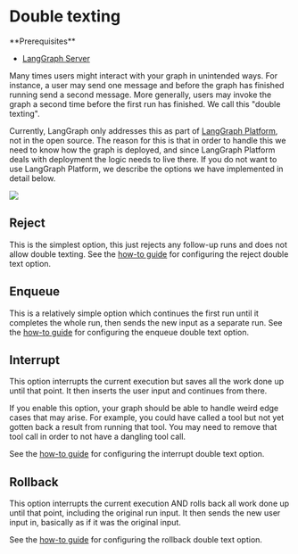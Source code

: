 # Double texting

<Info>
  **Prerequisites**

  * [LangGraph Server](/langgraph-platform/langgraph-server)
</Info>

Many times users might interact with your graph in unintended ways.
For instance, a user may send one message and before the graph has finished running send a second message.
More generally, users may invoke the graph a second time before the first run has finished.
We call this "double texting".

Currently, LangGraph only addresses this as part of [LangGraph Platform](/langgraph-platform/index), not in the open source.
The reason for this is that in order to handle this we need to know how the graph is deployed, and since LangGraph Platform deals with deployment the logic needs to live there.
If you do not want to use LangGraph Platform, we describe the options we have implemented in detail below.

![](https://mintlify.s3.us-west-1.amazonaws.com/langchain-5e9cc07a/langgraph-platform/images/double-texting.png)

## Reject

This is the simplest option, this just rejects any follow-up runs and does not allow double texting.
See the [how-to guide](/langgraph-platform/reject-concurrent) for configuring the reject double text option.

## Enqueue

This is a relatively simple option which continues the first run until it completes the whole run, then sends the new input as a separate run.
See the [how-to guide](/langgraph-platform/enqueue-concurrent) for configuring the enqueue double text option.

## Interrupt

This option interrupts the current execution but saves all the work done up until that point.
It then inserts the user input and continues from there.

If you enable this option, your graph should be able to handle weird edge cases that may arise.
For example, you could have called a tool but not yet gotten back a result from running that tool.
You may need to remove that tool call in order to not have a dangling tool call.

See the [how-to guide](/langgraph-platform/interrupt-concurrent) for configuring the interrupt double text option.

## Rollback

This option interrupts the current execution AND rolls back all work done up until that point, including the original run input. It then sends the new user input in, basically as if it was the original input.

See the [how-to guide](/langgraph-platform/rollback-concurrent) for configuring the rollback double text option.